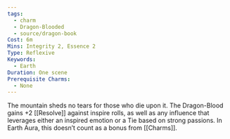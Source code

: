 ```yaml
---
tags:
  - charm
  - Dragon-Blooded
  - source/dragon-book
Cost: 6m
Mins: Integrity 2, Essence 2
Type: Reflexive
Keywords:
  - Earth
Duration: One scene
Prerequisite Charms:
  - None
---
```

The mountain sheds no tears for those who die upon it. The Dragon-Blood gains +2 [[Resolve]] against inspire rolls, as well as any influence that leverages either an inspired emotion or a Tie based on strong passions. In Earth Aura, this doesn’t count as a bonus from [[Charms]].